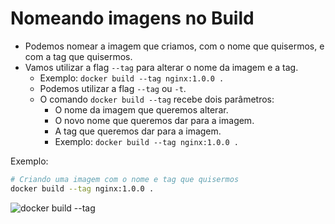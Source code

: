 # Nomeando imagens no Build

- Podemos nomear a imagem que criamos, com o nome que quisermos, e com a tag que quisermos.
- Vamos utilizar a flag `--tag` para alterar o nome da imagem e a tag.
  - Exemplo: `docker build --tag nginx:1.0.0 .`
  - Podemos utilizar a flag `--tag` ou `-t`.
  - O comando `docker build --tag` recebe dois parâmetros:
    - O nome da imagem que queremos alterar.
    - O novo nome que queremos dar para a imagem.
    - A tag que queremos dar para a imagem.
    - Exemplo: `docker build --tag nginx:1.0.0 .`

Exemplo:

```sh
# Criando uma imagem com o nome e tag que quisermos
docker build --tag nginx:1.0.0 .
```
![docker build --tag](/Imagens/3%20-%20Criando%20Imagens%20e%20Avançando%20Em%20Containers/Docker%20build%20tag.jpg)